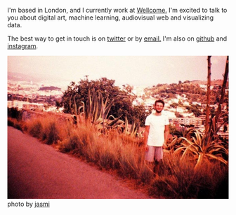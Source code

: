 I'm based in London, and I currently work at [Wellcome.](https://wellcome.ac.uk) I'm excited to talk to you about digital art, machine learning, audiovisual web and visualizing data.

The best way to get in touch is on [twitter](https://twitter.com/fiala__) or by <a class="email-link" href="http://www.google.com/recaptcha/mailhide/d?k=01mR7SwbvIckCraATGp1QMYQ==&amp;c=xW79jRHq0M5YO4QoQTX_-5QyAL7Eb_tuTpuehUYYloA=" onclick="window.open('http://www.google.com/recaptcha/mailhide/d?k\x3d01mR7SwbvIckCraATGp1QMYQ\x3d\x3d\x26c\x3dxW79jRHq0M5YO4QoQTX_-5QyAL7Eb_tuTpuehUYYloA\x3d', '', 'toolbar=0,scrollbars=0,location=0,statusbar=0,menubar=0,resizable=0,width=500,height=300'); return false;" title="Reveal this e-mail address">email.</a> I'm also on [github](https://github.com/jakubfiala) and [instagram](https://www.instagram.com/fiala__/).

<section>
<img src="/static/img/barca.jpg" alt="jakub fiala - me in barcelona" />
<figcaption>
photo by <a href="https://www.instagram.com/_jasmineae_/">jasmi</a>
</figcaption>
</section>
